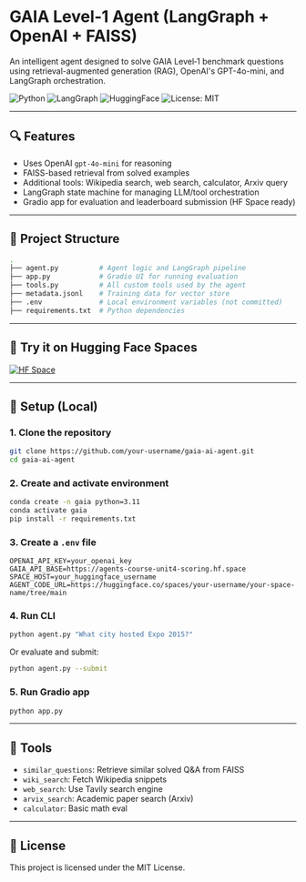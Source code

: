# GAIA Level‑1 Agent (LangGraph + OpenAI + FAISS)

An intelligent agent designed to solve GAIA Level‑1 benchmark questions using retrieval-augmented generation (RAG), OpenAI's GPT-4o-mini, and LangGraph orchestration.

![Python](https://img.shields.io/badge/python-3.11-blue)
![LangGraph](https://img.shields.io/badge/langgraph-✓-blue)
![HuggingFace](https://img.shields.io/badge/huggingface-spaces-yellow)
![License: MIT](https://img.shields.io/badge/License-MIT-green.svg)

---

## 🔍 Features

- Uses OpenAI `gpt-4o-mini` for reasoning
- FAISS-based retrieval from solved examples
- Additional tools: Wikipedia search, web search, calculator, Arxiv query
- LangGraph state machine for managing LLM/tool orchestration
- Gradio app for evaluation and leaderboard submission (HF Space ready)

---

## 📁 Project Structure

```bash
.
├── agent.py          # Agent logic and LangGraph pipeline
├── app.py            # Gradio UI for running evaluation
├── tools.py          # All custom tools used by the agent
├── metadata.jsonl    # Training data for vector store
├── .env              # Local environment variables (not committed)
├── requirements.txt  # Python dependencies
````

---

## 🚀 Try it on Hugging Face Spaces

[![HF Space](https://img.shields.io/badge/HuggingFace-Live%20Demo-orange)](https://huggingface.co/spaces/enricozan/gaia-ai-agent/tree/main)

---

## 🔧 Setup (Local)

### 1. Clone the repository

```bash
git clone https://github.com/your-username/gaia-ai-agent.git
cd gaia-ai-agent
```

### 2. Create and activate environment

```bash
conda create -n gaia python=3.11
conda activate gaia
pip install -r requirements.txt
```

### 3. Create a `.env` file

```env
OPENAI_API_KEY=your_openai_key
GAIA_API_BASE=https://agents-course-unit4-scoring.hf.space
SPACE_HOST=your_huggingface_username
AGENT_CODE_URL=https://huggingface.co/spaces/your-username/your-space-name/tree/main
```

### 4. Run CLI

```bash
python agent.py "What city hosted Expo 2015?"
```

Or evaluate and submit:

```bash
python agent.py --submit
```

### 5. Run Gradio app

```bash
python app.py
```

---

## 🧠 Tools

* `similar_questions`: Retrieve similar solved Q\&A from FAISS
* `wiki_search`: Fetch Wikipedia snippets
* `web_search`: Use Tavily search engine
* `arvix_search`: Academic paper search (Arxiv)
* `calculator`: Basic math eval

---

## 📝 License

This project is licensed under the MIT License.